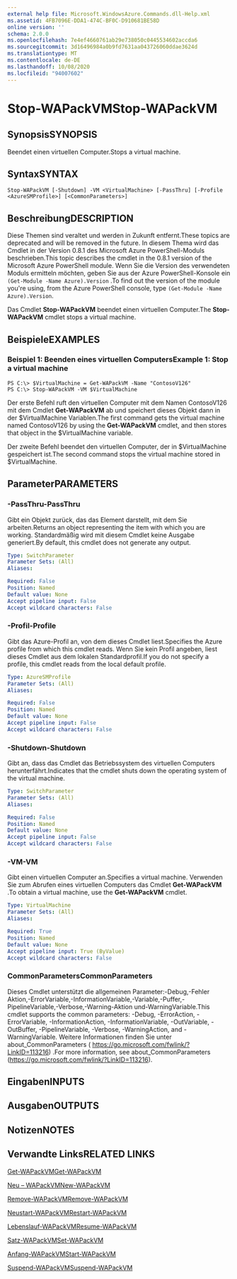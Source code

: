 ```yaml
---
external help file: Microsoft.WindowsAzure.Commands.dll-Help.xml
ms.assetid: 4FB7096E-DDA1-474C-BF0C-D910681BE58D
online version: ''
schema: 2.0.0
ms.openlocfilehash: 7e4ef4660761ab29e738050c0445534602accda6
ms.sourcegitcommit: 3d16496984a0b9fd7631aa043726060ddae3624d
ms.translationtype: MT
ms.contentlocale: de-DE
ms.lasthandoff: 10/08/2020
ms.locfileid: "94007602"
---
```

# <span data-ttu-id="2f9fa-101">Stop-WAPackVM</span><span class="sxs-lookup"><span data-stu-id="2f9fa-101">Stop-WAPackVM</span></span>

## <span data-ttu-id="2f9fa-102">Synopsis</span><span class="sxs-lookup"><span data-stu-id="2f9fa-102">SYNOPSIS</span></span>
<span data-ttu-id="2f9fa-103">Beendet einen virtuellen Computer.</span><span class="sxs-lookup"><span data-stu-id="2f9fa-103">Stops a virtual machine.</span></span>

## <span data-ttu-id="2f9fa-104">Syntax</span><span class="sxs-lookup"><span data-stu-id="2f9fa-104">SYNTAX</span></span>

```
Stop-WAPackVM [-Shutdown] -VM <VirtualMachine> [-PassThru] [-Profile <AzureSMProfile>] [<CommonParameters>]
```

## <span data-ttu-id="2f9fa-105">Beschreibung</span><span class="sxs-lookup"><span data-stu-id="2f9fa-105">DESCRIPTION</span></span>
<span data-ttu-id="2f9fa-106">Diese Themen sind veraltet und werden in Zukunft entfernt.</span><span class="sxs-lookup"><span data-stu-id="2f9fa-106">These topics are deprecated and will be removed in the future.</span></span>
<span data-ttu-id="2f9fa-107">In diesem Thema wird das Cmdlet in der Version 0.8.1 des Microsoft Azure PowerShell-Moduls beschrieben.</span><span class="sxs-lookup"><span data-stu-id="2f9fa-107">This topic describes the cmdlet in the 0.8.1 version of the Microsoft Azure PowerShell module.</span></span>
<span data-ttu-id="2f9fa-108">Wenn Sie die Version des verwendeten Moduls ermitteln möchten, geben Sie aus der Azure PowerShell-Konsole ein `(Get-Module -Name Azure).Version` .</span><span class="sxs-lookup"><span data-stu-id="2f9fa-108">To find out the version of the module you're using, from the Azure PowerShell console, type `(Get-Module -Name Azure).Version`.</span></span>

<span data-ttu-id="2f9fa-109">Das Cmdlet **Stop-WAPackVM** beendet einen virtuellen Computer.</span><span class="sxs-lookup"><span data-stu-id="2f9fa-109">The **Stop-WAPackVM** cmdlet stops a virtual machine.</span></span>

## <span data-ttu-id="2f9fa-110">Beispiele</span><span class="sxs-lookup"><span data-stu-id="2f9fa-110">EXAMPLES</span></span>

### <span data-ttu-id="2f9fa-111">Beispiel 1: Beenden eines virtuellen Computers</span><span class="sxs-lookup"><span data-stu-id="2f9fa-111">Example 1: Stop a virtual machine</span></span>
```
PS C:\> $VirtualMachine = Get-WAPackVM -Name "ContosoV126"
PS C:\> Stop-WAPackVM -VM $VirtualMachine
```

<span data-ttu-id="2f9fa-112">Der erste Befehl ruft den virtuellen Computer mit dem Namen ContosoV126 mit dem Cmdlet **Get-WAPackVM** ab und speichert dieses Objekt dann in der $VirtualMachine Variablen.</span><span class="sxs-lookup"><span data-stu-id="2f9fa-112">The first command gets the virtual machine named ContosoV126 by using the **Get-WAPackVM** cmdlet, and then stores that object in the $VirtualMachine variable.</span></span>

<span data-ttu-id="2f9fa-113">Der zweite Befehl beendet den virtuellen Computer, der in $VirtualMachine gespeichert ist.</span><span class="sxs-lookup"><span data-stu-id="2f9fa-113">The second command stops the virtual machine stored in $VirtualMachine.</span></span>

## <span data-ttu-id="2f9fa-114">Parameter</span><span class="sxs-lookup"><span data-stu-id="2f9fa-114">PARAMETERS</span></span>

### <span data-ttu-id="2f9fa-115">-PassThru</span><span class="sxs-lookup"><span data-stu-id="2f9fa-115">-PassThru</span></span>
<span data-ttu-id="2f9fa-116">Gibt ein Objekt zurück, das das Element darstellt, mit dem Sie arbeiten.</span><span class="sxs-lookup"><span data-stu-id="2f9fa-116">Returns an object representing the item with which you are working.</span></span>
<span data-ttu-id="2f9fa-117">Standardmäßig wird mit diesem Cmdlet keine Ausgabe generiert.</span><span class="sxs-lookup"><span data-stu-id="2f9fa-117">By default, this cmdlet does not generate any output.</span></span>

```yaml
Type: SwitchParameter
Parameter Sets: (All)
Aliases:

Required: False
Position: Named
Default value: None
Accept pipeline input: False
Accept wildcard characters: False
```

### <span data-ttu-id="2f9fa-118">-Profil</span><span class="sxs-lookup"><span data-stu-id="2f9fa-118">-Profile</span></span>
<span data-ttu-id="2f9fa-119">Gibt das Azure-Profil an, von dem dieses Cmdlet liest.</span><span class="sxs-lookup"><span data-stu-id="2f9fa-119">Specifies the Azure profile from which this cmdlet reads.</span></span>
<span data-ttu-id="2f9fa-120">Wenn Sie kein Profil angeben, liest dieses Cmdlet aus dem lokalen Standardprofil.</span><span class="sxs-lookup"><span data-stu-id="2f9fa-120">If you do not specify a profile, this cmdlet reads from the local default profile.</span></span>

```yaml
Type: AzureSMProfile
Parameter Sets: (All)
Aliases:

Required: False
Position: Named
Default value: None
Accept pipeline input: False
Accept wildcard characters: False
```

### <span data-ttu-id="2f9fa-121">-Shutdown</span><span class="sxs-lookup"><span data-stu-id="2f9fa-121">-Shutdown</span></span>
<span data-ttu-id="2f9fa-122">Gibt an, dass das Cmdlet das Betriebssystem des virtuellen Computers herunterfährt.</span><span class="sxs-lookup"><span data-stu-id="2f9fa-122">Indicates that the cmdlet shuts down the operating system of the virtual machine.</span></span>

```yaml
Type: SwitchParameter
Parameter Sets: (All)
Aliases:

Required: False
Position: Named
Default value: None
Accept pipeline input: False
Accept wildcard characters: False
```

### <span data-ttu-id="2f9fa-123">-VM</span><span class="sxs-lookup"><span data-stu-id="2f9fa-123">-VM</span></span>
<span data-ttu-id="2f9fa-124">Gibt einen virtuellen Computer an.</span><span class="sxs-lookup"><span data-stu-id="2f9fa-124">Specifies a virtual machine.</span></span>
<span data-ttu-id="2f9fa-125">Verwenden Sie zum Abrufen eines virtuellen Computers das Cmdlet **Get-WAPackVM** .</span><span class="sxs-lookup"><span data-stu-id="2f9fa-125">To obtain a virtual machine, use the **Get-WAPackVM** cmdlet.</span></span>

```yaml
Type: VirtualMachine
Parameter Sets: (All)
Aliases:

Required: True
Position: Named
Default value: None
Accept pipeline input: True (ByValue)
Accept wildcard characters: False
```

### <span data-ttu-id="2f9fa-126">CommonParameters</span><span class="sxs-lookup"><span data-stu-id="2f9fa-126">CommonParameters</span></span>
<span data-ttu-id="2f9fa-127">Dieses Cmdlet unterstützt die allgemeinen Parameter:-Debug,-Fehler Aktion,-ErrorVariable,-InformationVariable,-Variable,-Puffer,-PipelineVariable,-Verbose,-Warning-Aktion und-WarningVariable.</span><span class="sxs-lookup"><span data-stu-id="2f9fa-127">This cmdlet supports the common parameters: -Debug, -ErrorAction, -ErrorVariable, -InformationAction, -InformationVariable, -OutVariable, -OutBuffer, -PipelineVariable, -Verbose, -WarningAction, and -WarningVariable.</span></span> <span data-ttu-id="2f9fa-128">Weitere Informationen finden Sie unter about_CommonParameters ( https://go.microsoft.com/fwlink/?LinkID=113216) .</span><span class="sxs-lookup"><span data-stu-id="2f9fa-128">For more information, see about_CommonParameters (https://go.microsoft.com/fwlink/?LinkID=113216).</span></span>

## <span data-ttu-id="2f9fa-129">Eingaben</span><span class="sxs-lookup"><span data-stu-id="2f9fa-129">INPUTS</span></span>

## <span data-ttu-id="2f9fa-130">Ausgaben</span><span class="sxs-lookup"><span data-stu-id="2f9fa-130">OUTPUTS</span></span>

## <span data-ttu-id="2f9fa-131">Notizen</span><span class="sxs-lookup"><span data-stu-id="2f9fa-131">NOTES</span></span>

## <span data-ttu-id="2f9fa-132">Verwandte Links</span><span class="sxs-lookup"><span data-stu-id="2f9fa-132">RELATED LINKS</span></span>

[<span data-ttu-id="2f9fa-133">Get-WAPackVM</span><span class="sxs-lookup"><span data-stu-id="2f9fa-133">Get-WAPackVM</span></span>](./Get-WAPackVM.md)

[<span data-ttu-id="2f9fa-134">Neu – WAPackVM</span><span class="sxs-lookup"><span data-stu-id="2f9fa-134">New-WAPackVM</span></span>](./New-WAPackVM.md)

[<span data-ttu-id="2f9fa-135">Remove-WAPackVM</span><span class="sxs-lookup"><span data-stu-id="2f9fa-135">Remove-WAPackVM</span></span>](./Remove-WAPackVM.md)

[<span data-ttu-id="2f9fa-136">Neustart-WAPackVM</span><span class="sxs-lookup"><span data-stu-id="2f9fa-136">Restart-WAPackVM</span></span>](./Restart-WAPackVM.md)

[<span data-ttu-id="2f9fa-137">Lebenslauf-WAPackVM</span><span class="sxs-lookup"><span data-stu-id="2f9fa-137">Resume-WAPackVM</span></span>](./Resume-WAPackVM.md)

[<span data-ttu-id="2f9fa-138">Satz-WAPackVM</span><span class="sxs-lookup"><span data-stu-id="2f9fa-138">Set-WAPackVM</span></span>](./Set-WAPackVM.md)

[<span data-ttu-id="2f9fa-139">Anfang-WAPackVM</span><span class="sxs-lookup"><span data-stu-id="2f9fa-139">Start-WAPackVM</span></span>](./Start-WAPackVM.md)

[<span data-ttu-id="2f9fa-140">Suspend-WAPackVM</span><span class="sxs-lookup"><span data-stu-id="2f9fa-140">Suspend-WAPackVM</span></span>](./Suspend-WAPackVM.md)


